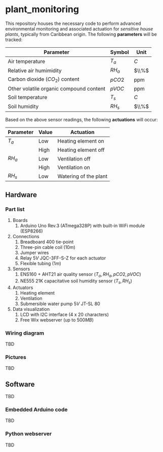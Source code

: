 # plant_monitoring

This repository houses the necessary code to perform advanced environmental monitoring and associated actuation for *sensitive house plants*, typically from Caribbean origin. The following **parameters** will be tracked:

Parameter                               | Symbol | Unit
----------------------------------------|--------|--------------
Air temperature                         | $T_a$  | $C$
Relative air humimidity                 | $RH_a$ | $\\%$
Carbon dioxide ($CO_ 2$) content        | $pCO2$ | $\text{ppm}$
Other volatile organic compound content | $pVOC$ | $\text{ppm}$
Soil temperature                        | $T_s$  | $C$
Soil humidity                           | $RH_s$ | $\\%$


Based on the above sensor readings, the following **actuations** will occur:

Parameter | Value | Actuation
----------|-------|-----------------------
$T_a$     | Low   | Heating element on
|         | High  | Heating element off
$RH_a$    | Low   | Ventilation off
|         | High  | Ventilation on
$RH_s$    | Low   | Watering of the plant

## Hardware

### Part list

1. Boards
    1. Arduino Uno Rev.3 (ATmega328P) with built-in WiFi module (ESP8266) 
2. Connections
    1. Breadboard 400 tie-point
    2. Three-pin cable coil ($10 m$)
    3. Jumper wires
    4. Relay $5 V$ JQC-3FF-S-Z for each actuator
    5. Flexible tubing ($1 m$)
3. Sensors
    1. ENS160 + AHT21 air quality sensor ($T_a, RH_a, pCO2, pVOC$)
    2. NE555 21K capacitative soil humidity sensor ($T_s, RH_s$)
4. Actuators
    1. Heating element
    2. Ventilation
    3. Submersible water pump $5 V$ JT-SL 80
5. Data visualization
    1. LCD with I2C interface (4 x 20 characters)
    2. Free Wix webserver (up to $500 MB$)

### Wiring diagram

TBD

### Pictures

TBD

## Software

TBD

### Embedded Arduino code

TBD

### Python webserver

TBD

